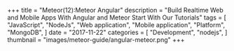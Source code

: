 +++
title = "Meteor(12):Meteor Angular"
description = "Build Realtime Web and Mobile Apps With Angular and Meteor Start With Our Tutorials"
tags = [
    "JavaScript",
    "NodeJs",
    "Web application",
    "Mobile application",
    "Platform",
    "MongoDB",
]
date = "2017-11-22"
categories = [
    "Development",
    "nodejs",
]
thumbnail = "images/meteor-guide/angular-meteor.png"
+++
